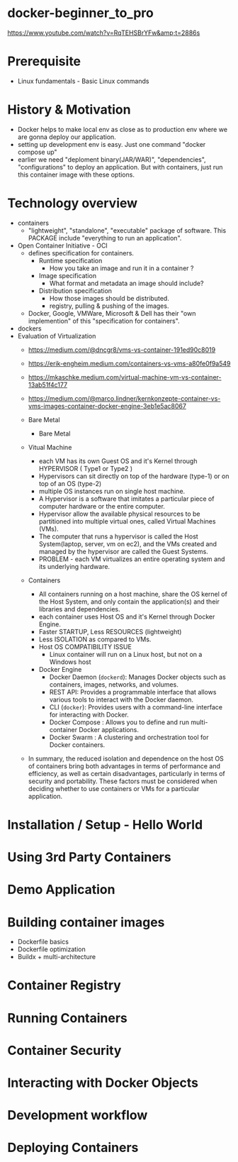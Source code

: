 # docker-beginner_to_pro
https://www.youtube.com/watch?v=RqTEHSBrYFw&amp;t=2886s

# Prerequisite
- Linux fundamentals - Basic Linux commands

# History & Motivation
- Docker helps to make local env as close as to production env where we are gonna deploy our application.
- setting up development env is easy. Just one command "docker compose up"
- earlier we need "deploment binary(JAR/WAR)", "dependencies", "configurations" to deploy an application. But with containers, just run this container image with these options.
# Technology overview
- containers
  - "lightweight", "standalone", "executable" package of software. This PACKAGE include "everything to run an application".
- Open Container Initiative - OCI
  - defines specification for containers.
    - Runtime specification
      - How you take an image and run it in a container ? 
    - Image specification
      - What format and metadata an image should include?
    - Distribution specification
      - How those images should be distributed.
      - registry, pulling & pushing of the images.
  - Docker, Google, VMWare, Microsoft & Dell has their "own implemention" of this "specification for containers".
- dockers
- Evaluation of Virtualization
  - https://medium.com/@dncgr8/vms-vs-container-191ed90c8019
  - https://erik-engheim.medium.com/containers-vs-vms-a80fe0f9a549
  - https://mkaschke.medium.com/virtual-machine-vm-vs-container-13ab51f4c177
  - https://medium.com/@marco.lindner/kernkonzepte-container-vs-vms-images-container-docker-engine-3eb1e5ac8067
  
  - Bare Metal
      - Bare Metal
  - Vitual Machine
    - each VM has its own Guest OS and it's Kernel through HYPERVISOR ( Type1 or Type2 )
    - Hypervisors can sit directly on top of the hardware (type-1) or on top of an OS (type-2)
    - multiple OS instances run on single host machine.
    - A Hypervisor is a software that imitates a particular piece of computer hardware or the entire computer.
    - Hypervisor allow the available physical resources to be partitioned into multiple virtual ones, called Virtual Machines (VMs).
    - The computer that runs a hypervisor is called the Host System(laptop, server, vm on ec2), and the VMs created and managed by the hypervisor are called the Guest Systems.
    - PROBLEM
          - each VM virtualizes an entire operating system and its underlying hardware.
  - Containers
    - All containers running on a host machine, share the OS kernel of the Host System, and only contain the application(s) and their libraries and dependencies.
    - each container uses Host OS and it's Kernel through Docker Engine.
    - Faster STARTUP, Less RESOURCES (lightweight)
    - Less ISOLATION as compared to VMs.
    - Host OS COMPATIBILITY ISSUE
        - Linux container will run on a Linux host, but not on a Windows host
    - Docker Engine
      - Docker Daemon (`dockerd`): Manages Docker objects such as containers, images, networks, and volumes.
      - REST API: Provides a programmable interface that allows various tools to interact with the Docker daemon.
      - CLI (`docker`): Provides users with a command-line interface for interacting with Docker.
      - Docker Compose : Allows you to define and run multi-container Docker applications.
      - Docker Swarm : A clustering and orchestration tool for Docker containers.
  - In summary, the reduced isolation and dependence on the host OS of containers bring both advantages in terms of performance and efficiency, as well as certain disadvantages, particularly in terms of security and portability. These factors must be considered when deciding whether to use containers or VMs for a particular application.
# Installation / Setup -  Hello World

# Using 3rd Party Containers

# Demo Application

# Building container images
- Dockerfile basics
- Dockerfile optimization
- Buildx + multi-architecture

# Container Registry

# Running Containers

# Container Security

# Interacting with Docker Objects

# Development workflow

# Deploying Containers 
